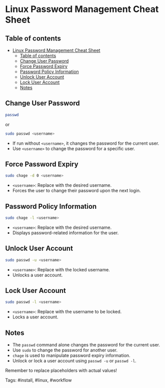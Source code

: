 # Linux Password Management Cheat Sheet

## Table of contents

- [Linux Password Management Cheat Sheet](#linux-password-management-cheat-sheet)
  - [Table of contents](#table-of-contents)
  - [Change User Password](#change-user-password)
  - [Force Password Expiry](#force-password-expiry)
  - [Password Policy Information](#password-policy-information)
  - [Unlock User Account](#unlock-user-account)
  - [Lock User Account](#lock-user-account)
  - [Notes](#notes)

## Change User Password

```bash
passwd
```

or

```bash
sudo passwd <username>
```

- If run without `<username>`, it changes the password for the current user.
- Use `<username>` to change the password for a specific user.

## Force Password Expiry

```bash
sudo chage -d 0 <username>
```

- `<username>`: Replace with the desired username.
- Forces the user to change their password upon the next login.

## Password Policy Information

```bash
sudo chage -l <username>
```

- `<username>`: Replace with the desired username.
- Displays password-related information for the user.

## Unlock User Account

```bash
sudo passwd -u <username>
```

- `<username>`: Replace with the locked username.
- Unlocks a user account.

## Lock User Account

```bash
sudo passwd -l <username>
```

- `<username>`: Replace with the username to be locked.
- Locks a user account.

## Notes

- The `passwd` command alone changes the password for the current user.
- Use `sudo` to change the password for another user.
- `chage` is used to manipulate password expiry information.
- Unlock or lock a user account using `passwd -u` or `passwd -l`.

Remember to replace placeholders with actual values!

Tags: #install, #linux, #workflow
